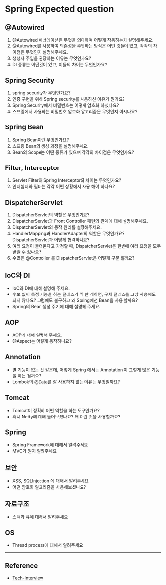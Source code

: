 # Spring Expected question

## @Autowired

1. @Autowired 애너테이션은 무엇을 의미하며 어떻게 작동하는지 설명해주세요.
2. @Autowired를 사용하여 의존성을 주입하는 방식은 어떤 것들이 있고, 각각의 차이점은 무엇인지 설명해주세요.
3. 생성자 주입을 권장하는 이유는 무엇인가요?
4. DI 종류는 어떤것이 있고, 이들의 차이는 무엇인가요?

## Spring Security

1. spring security가 무엇인가요?
2. 인증 구현을 위해 Spring security를 사용하신 이유가 뭔가요?
3. Spring Security에서 비밀번호는 어떻게 암호화 하셨나요?
4. 스프링에서 사용되는 비밀번호 암호화 알고리즘은 무엇인지 아시나요?

## Spring Bean

1. Spring Bean이란 무엇인가요?
2. 스프링 Bean의 생성 과정을 설명해주세요.
3. Bean의 Scope는 어떤 종류가 있으며 각각의 차이점은 무엇인가요?

## Filter, Interceptor

1. Servlet Filter와 Spring Interceptor의 차이는 무엇인가요?
2. 인터셉터와 필터는 각각 어떤 상황에서 사용 해야 하나요?

## DispatcherServlet

1. DispatcherServlet의 역할은 무엇인가요?
2. DispatcherServlet과 Front Controller 패턴의 관계에 대해 설명해주세요.
3. DispatcherServlet의 동작 원리를 설명해주세요.
4. HandlerMapping과 HandlerAdapter의 역할은 무엇인가요? DispatcherServlet과 어떻게 협력하나요?
5. 여러 요청이 들어온다고 가정할 때, DispatcherServlet은 한번에 여러 요청을 모두 받을 수 있나요?
6. 수많은 @Controller 를 DispatcherServlet은 어떻게 구분 할까요?

## IoC와 DI

- IoC와 DI에 대해 설명해 주세요.
- 후보 없이 특정 기능을 하는 클래스가 딱 한 개하면, 구체 클래스를 그냥 사용해도 되지 않나요? 그럼에도 불구하고 왜 Spring에선 Bean을 사용 할까요?
- Spring의 Bean 생성 주기에 대해 설명해 주세요.

## AOP

- AOP에 대해 설명해 주세요.
- @Aspect는 어떻게 동작하나요?

## Annotation

- 별 기능이 없는 것 같은데, 어떻게 Spring 에서는 Annotation 이 그렇게 많은 기능을 하는 걸까요?
- Lombok의 @Data를 잘 사용하지 않는 이유는 무엇일까요?

## Tomcat

- Tomcat이 정확히 어떤 역할을 하는 도구인가요?
- 혹시 Netty에 대해 들어보셨나요? 왜 이런 것을 사용할까요?

## Spring

- Spring Framework에 대해서 알려주세요
- MVC가 뭔지 알려주세요

## 보안

- XSS, SQLInjection 에 대해서 알려주세요
- 어떤 암호화 알고리즘을 사용해보셨나요?

## 자료구조

- 스택과 큐에 대해서 알려주세요

## OS

- Thread process에 대해서 알려주세요

---

## Reference

* [Tech-Interview](https://github.com/VSFe/Tech-Interview/blob/main/07-JAVA_SPRING.md)